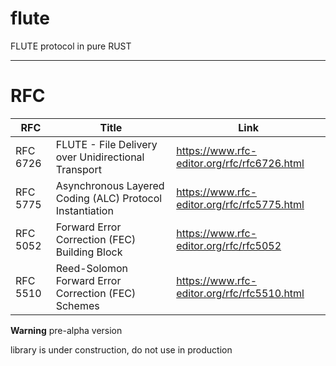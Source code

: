 # flute

FLUTE protocol in pure RUST

---

# RFC

| RFC      | Title      | Link       |
| ------------- | ------------- | ------------- |
| RFC 6726 | FLUTE - File Delivery over Unidirectional Transport | https://www.rfc-editor.org/rfc/rfc6726.html |
| RFC 5775 | Asynchronous Layered Coding (ALC) Protocol Instantiation | https://www.rfc-editor.org/rfc/rfc5775.html |
| RFC 5052 | Forward Error Correction (FEC) Building Block | https://www.rfc-editor.org/rfc/rfc5052 |
| RFC 5510 | Reed-Solomon Forward Error Correction (FEC) Schemes | https://www.rfc-editor.org/rfc/rfc5510.html |



**Warning** pre-alpha version

library is under construction, do not use in production




